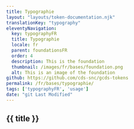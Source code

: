```yaml
---
title: Typographie
layout: "layouts/token-documentation.njk"
translationKey: "typography"
eleventyNavigation:
  key: typographyFR
  title: Typographie
  locale: fr
  parent: foundationsFR
  order: 4
  description: This is the foundation
  thumbnail: /images/fr/bases/foundation.png
  alt: This is an image of the foundation
github: https://github.com/cds-snc/gcds-tokens
permalink: /fr/bases/typographie/
tags: ['typographyFR', 'usage']
date: "git Last Modified"
---
```


## {{ title }}
